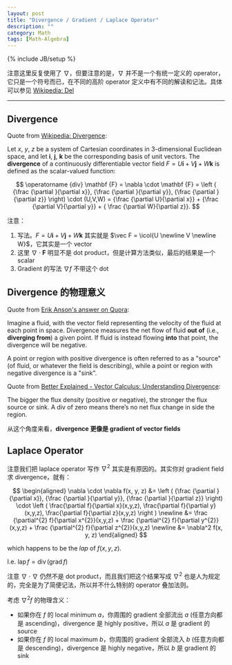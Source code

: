 ```yaml
---
layout: post
title: "Divergence / Gradient / Laplace Operator"
description: ""
category: Math
tags: [Math-Algebra]
---
```

{% include JB/setup %}

$$
\newcommand{\icol}[1]{
  \bigl[ \begin{smallmatrix} #1 \end{smallmatrix} \bigr]
}
$$

注意这里反复使用了 $\nabla$，但要注意的是，$\nabla$ 并不是一个有统一定义的 operator，它只是一个符号而已，在不同的高阶 operator 定义中有不同的解读和记法。具体可以参见 [Wikipedia: Del](https://en.wikipedia.org/wiki/Del)

-----

## Divergence

Quote from [Wikipedia: Divergence](https://en.wikipedia.org/wiki/Divergence):

Let $x$, $y$, $z$ be a system of Cartesian coordinates in 3-dimensional Euclidean space, and let $\mathbf{i}$, $\mathbf{j}$, $\mathbf{k}$ be the corresponding basis of unit vectors. The **divergence** of a continuously differentiable vector field $F = U \mathbf{i} + V \mathbf{j} + W \mathbf{k}$ is defined as the scalar-valued function:

$$
\operatorname {div} \mathbf {F} = \nabla \cdot \mathbf {F} = \left ( {\frac {\partial }{\partial x}}, {\frac {\partial }{\partial y}}, {\frac {\partial }{\partial z}} \right) \cdot (U,V,W) = {\frac {\partial U}{\partial x}} + {\frac {\partial V}{\partial y}} + { \frac {\partial W}{\partial z}}.
$$

注意：

1. 写法。$F = U \mathbf{i} + V \mathbf{j} + W \mathbf{k}$ 其实就是 $\vec F = \icol{U \newline V \newline W}$，它其实是一个 vector 
1. 这里 $\nabla \cdot \mathbf {F}$ 明显不是 dot product，但是计算方法类似，最后的结果是一个 scalar
1. Gradient 的写法 $\nabla f$ 不带这个 dot

## Divergence 的物理意义

Quote from [Erik Anson's answer on Quora](https://www.quora.com/What-is-the-physical-meaning-of-divergence-curl-and-gradient-of-a-vector-field/answer/Erik-Anson):

Imagine a fluid, with the vector field representing the velocity of the fluid at each point in space. Divergence measures the net flow of fluid **out of** (i.e., **diverging from**) a given point. If fluid is instead flowing **into** that point, the divergence will be negative. 

A point or region with positive divergence is often referred to as a "source" (of fluid, or whatever the field is describing), while a point or region with negative divergence is a "sink".

Quote from [Better Explained - Vector Calculus: Understanding Divergence](https://betterexplained.com/articles/divergence/):

The bigger the flux density (positive or negative), the stronger the flux source or sink. A div of zero means there’s no net flux change in side the region.

从这个角度来看，**divergence 更像是 gradient of vector fields**

## Laplace Operator

注意我们把 laplace operator 写作 $\nabla^2$ 其实是有原因的。其实你对 gradient field 求 divergence，就有：

$$
\begin{aligned}
\nabla \cdot \nabla f(x, y, z) &= \left ( {\frac {\partial }{\partial x}}, {\frac {\partial }{\partial y}}, {\frac {\partial }{\partial z}} \right) \cdot \left ( \frac{\partial f}{\partial x}(x,y,z), \frac{\partial f}{\partial y}(x,y,z), \frac{\partial f}{\partial z}(x,y,z) \right ) \newline
                               &= \frac {\partial^{2} f}{\partial x^{2}}(x,y,z) + \frac {\partial^{2} f}{\partial y^{2}}(x,y,z) + \frac {\partial^{2} f}{\partial z^{2}}(x,y,z) \newline
                               &= \nabla^2 f(x, y, z)
\end{aligned}
$$

which happens to be the $lap$ of $f(x, y, z)$.

I.e. $\operatorname{lap} f = \operatorname{div}(\operatorname{grad} f)$

注意 $\nabla \cdot \nabla$ 仍然不是 dot product，而且我们把这个结果写成 $\nabla^2$ 也是人为规定的，完全是为了简便记法，所以并不什么特别的 operator 叠加法则。

考虑 $\nabla^2 f$ 的物理含义：

- 如果你在 $f$ 的 local minimum $a$，你周围的 gradient 全部流出 $a$ (任意方向都是 ascending)，divergence 是 highly positive，所以 $a$ 是 gradient 的 source
- 如果你在 $f$ 的 local maximum $b$，你周围的 gradient 全部流入 $b$ (任意方向都是 descending)，divergence 是 highly negative，所以 $b$ 是 gradient 的 sink 
